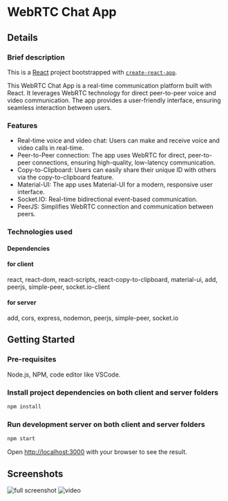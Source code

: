 # WebRTC Chat App

## Details

### Brief description

This is a [React](https://react.dev/) project bootstrapped with [`create-react-app`](https://github.com/facebook/create-react-app).

This WebRTC Chat App is a real-time communication platform built with React. It leverages WebRTC technology for direct peer-to-peer voice and video communication. The app provides a user-friendly interface, ensuring seamless interaction between users.

### Features

- Real-time voice and video chat: Users can make and receive voice and video calls in real-time.
- Peer-to-Peer connection: The app uses WebRTC for direct, peer-to-peer connections, ensuring high-quality, low-latency communication.
- Copy-to-Clipboard: Users can easily share their unique ID with others via the copy-to-clipboard feature.
- Material-UI: The app uses Material-UI for a modern, responsive user interface.
- Socket.IO: Real-time bidirectional event-based communication.
- PeerJS: Simplifies WebRTC connection and communication between peers.

### Technologies used

#### Dependencies

#### for client

react, react-dom, react-scripts, react-copy-to-clipboard, material-ui, add, peerjs, simple-peer, socket.io-client

#### for server

add, cors, express, nodemon, peerjs, simple-peer, socket.io

## Getting Started

### Pre-requisites

Node.js, NPM, code editor like VSCode.

### Install project dependencies on both client and server folders

```bash
npm install
```

### Run development server on both client and server folders

```bash
npm start
```

Open [http://localhost:3000](http://localhost:3000) with your browser to see the result.

## Screenshots

![full screenshot](https://raw.githubusercontent.com/usamyismy7/webrtc-chat-app/master/assets/image.png)
![video](https://raw.githubusercontent.com/usamyismy7/webrtc-chat-app/master/assets/video.gif)
